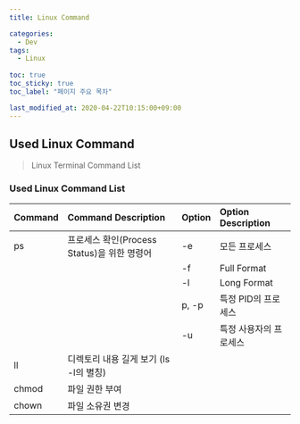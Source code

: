 ```yaml
---
title: Linux Command

categories:
  - Dev
tags:
  - Linux
  
toc: true
toc_sticky: true
toc_label: "페이지 주요 목차"

last_modified_at: 2020-04-22T10:15:00+09:00
---
```


## Used Linux Command ##

> Linux Terminal Command List

### Used Linux Command List ###

| Command | Command Description | Option | Option Description |
| :------ | :------------------ | :----- | :----------------- |
| ps | 프로세스 확인(Process Status)을 위한 명령어 | -e | 모든 프로세스 |
| | | -f | Full Format |
| | | -l | Long Format |
| | | p, -p | 특정 PID의 프로세스 |
| | | -u | 특정 사용자의 프로세스 |
| ll | 디렉토리 내용 길게 보기 (ls -l의 별칭) | |
| chmod | 파일 권한 부여 | | |
| chown | 파일 소유권 변경 | | |
